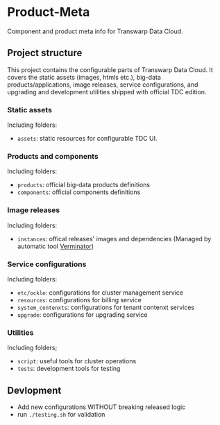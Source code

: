 # Product-Meta

Component and product meta info for Transwarp Data Cloud.

## Project structure

This project contains the configurable parts of Transwarp Data Cloud.
It covers the static assets (images, htmls etc.), big-data products/applications, image releases, service configurations, and upgrading and development utilities shipped with official TDC edition.

### Static assets
Including folders:
* `assets`: static resources for configurable TDC UI.

### Products and components
Including folders:
* `products`: official big-data products definitions
* `components`: official components definitions

### Image releases
Including folders:
* `instances`: offical releases' images and dependencies (Managed by automatic tool [Verminator](https://github.com/WarpCloud/verminator))

### Service configurations
Including folders:
* `etc/ockle`: configurations for cluster management service
* `resources`: configurations for billing service
* `system_contenxts`: configurations for tenant contenxt services
* `upgrade`: configurations for upgrading service

### Utilities
Including folders;
* `script`: useful tools for cluster operations
* `tests`: development tools for testing

## Devlopment

* Add new configurations WITHOUT breaking released logic
* run `./testing.sh` for validation

